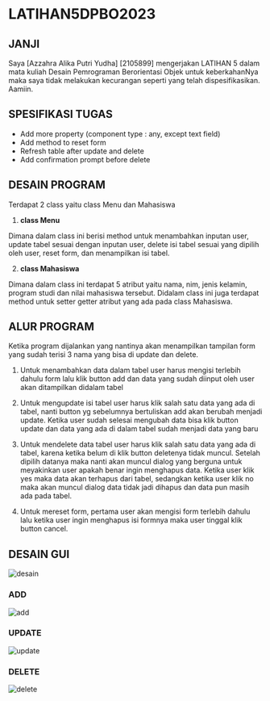 # LATIHAN5DPBO2023

## JANJI
Saya [Azzahra Alika Putri Yudha]  [2105899] mengerjakan LATIHAN 5 dalam mata kuliah Desain Pemrograman Berorientasi Objek untuk keberkahanNya maka saya tidak melakukan kecurangan seperti yang telah dispesifikasikan. Aamiin. 

## SPESIFIKASI TUGAS
- Add more property (component type : any, except text field)
- Add method to reset form
- Refresh table after update and delete
- Add confirmation prompt before delete

## DESAIN PROGRAM 
Terdapat 2 class yaitu class Menu dan Mahasiswa
1. **class Menu**

Dimana dalam class ini berisi method untuk menambahkan inputan user, update tabel sesuai dengan inputan user, delete isi tabel sesuai yang dipilih oleh user, reset form, dan menampilkan isi tabel. 

2. **class Mahasiswa**

Dimana dalam class ini terdapat 5 atribut yaitu nama, nim, jenis kelamin, program studi dan nilai mahasiswa tersebut. Didalam class ini juga terdapat method untuk setter getter atribut yang ada pada class Mahasiswa. 

## ALUR PROGRAM 
Ketika program dijalankan yang nantinya akan menampilkan tampilan form yang sudah terisi 3 nama yang bisa di update dan delete. 

1. Untuk menambahkan data dalam tabel user harus mengisi terlebih dahulu form lalu klik button add dan data yang sudah diinput oleh user akan ditampilkan didalam tabel 

2. Untuk mengupdate isi tabel user harus klik salah satu data yang ada di tabel, nanti button yg sebelumnya bertuliskan add akan berubah menjadi update. Ketika user sudah selesai mengubah data bisa klik button update dan data yang ada di dalam tabel sudah menjadi data yang baru 

3. Untuk mendelete data tabel user harus klik salah satu data yang ada di tabel, karena ketika belum di klik button deletenya tidak muncul. Setelah dipilih datanya maka nanti akan muncul dialog yang berguna untuk meyakinkan user apakah benar ingin menghapus data. Ketika user klik yes maka data akan terhapus dari tabel, sedangkan ketika user klik no maka akan muncul dialog data tidak jadi dihapus dan data pun masih ada pada tabel. 

4. Untuk mereset form, pertama user akan mengisi form terlebih dahulu lalu ketika user ingin menghapus isi formnya maka user tinggal klik button cancel. 

## DESAIN GUI
![desain](https://user-images.githubusercontent.com/101117829/226552175-76e25b55-0d95-4b88-8b11-0295b5aa9df0.PNG)

### ADD
![add](https://user-images.githubusercontent.com/101117829/226552255-f13d2c70-79d3-4556-ba6b-58010b46b864.PNG)

### UPDATE
![update](https://user-images.githubusercontent.com/101117829/226552320-d5a0a714-b489-4944-9259-b7be9a4be220.PNG)

### DELETE
![delete](https://user-images.githubusercontent.com/101117829/226552358-63e5ffb7-51dd-46aa-91e3-7ce13cab8990.PNG)
